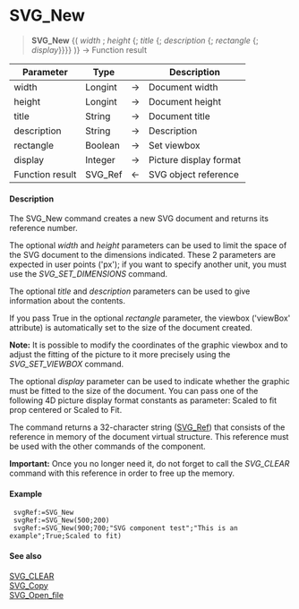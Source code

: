 # SVG_New

>**SVG_New** {( *width* ; *height* {; *title* {; *description* {; *rectangle* {; *display*}}}} )} -> Function result

| Parameter | Type |  | Description |
| --- | --- | --- | --- |
| width | Longint | &#8594; | Document width |
| height | Longint | &#8594; | Document height |
| title | String | &#8594; | Document title |
| description | String | &#8594; | Description |
| rectangle | Boolean | &#8594; | Set viewbox |
| display | Integer | &#8594; | Picture display format |
| Function result | SVG_Ref | &#8592; | SVG object reference |



#### Description 

The SVG\_New command creates a new SVG document and returns its reference number.

The optional *width* and *height* parameters can be used to limit the space of the SVG document to the dimensions indicated. These 2 parameters are expected in user points ('px'); if you want to specify another unit, you must use the *SVG\_SET\_DIMENSIONS* command.

The optional *title* and *description* parameters can be used to give information about the contents.

If you pass True in the optional *rectangle* parameter, the viewbox ('viewBox' attribute) is automatically set to the size of the document created.

**Note:** It is possible to modify the coordinates of the graphic viewbox and to adjust the fitting of the picture to it more precisely using the *SVG\_SET\_VIEWBOX* command.

The optional *display* parameter can be used to indicate whether the graphic must be fitted to the size of the document. You can pass one of the following 4D picture display format constants as parameter: Scaled to fit prop centered or Scaled to Fit.

The command returns a 32-character string ([SVG\_Ref](# "Unique ID of an SVG file")) that consists of the reference in memory of the document virtual structure. This reference must be used with the other commands of the component.

**Important:** Once you no longer need it, do not forget to call the *SVG\_CLEAR* command with this reference in order to free up the memory.

#### Example 

```4d
 svgRef:=SVG_New
 svgRef:=SVG_New(500;200)
 svgRef:=SVG_New(900;700;"SVG component test";"This is an example";True;Scaled to fit)
```

#### See also 

[SVG\_CLEAR](SVG_CLEAR.md)  
[SVG\_Copy](SVG_Copy.md)  
[SVG\_Open\_file](SVG_Open_file.md)  